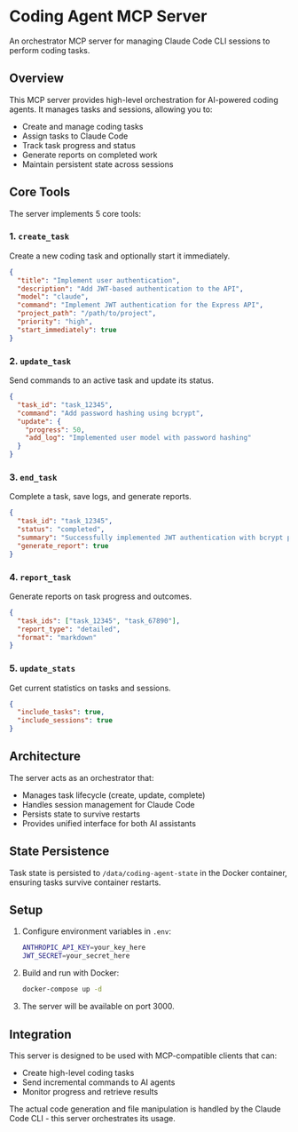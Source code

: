 # Coding Agent MCP Server

An orchestrator MCP server for managing Claude Code CLI sessions to perform coding tasks.

## Overview

This MCP server provides high-level orchestration for AI-powered coding agents. It manages tasks and sessions, allowing you to:

- Create and manage coding tasks
- Assign tasks to Claude Code
- Track task progress and status
- Generate reports on completed work
- Maintain persistent state across sessions

## Core Tools

The server implements 5 core tools:

### 1. `create_task`
Create a new coding task and optionally start it immediately.

```json
{
  "title": "Implement user authentication",
  "description": "Add JWT-based authentication to the API",
  "model": "claude",
  "command": "Implement JWT authentication for the Express API",
  "project_path": "/path/to/project",
  "priority": "high",
  "start_immediately": true
}
```

### 2. `update_task`
Send commands to an active task and update its status.

```json
{
  "task_id": "task_12345",
  "command": "Add password hashing using bcrypt",
  "update": {
    "progress": 50,
    "add_log": "Implemented user model with password hashing"
  }
}
```

### 3. `end_task`
Complete a task, save logs, and generate reports.

```json
{
  "task_id": "task_12345",
  "status": "completed",
  "summary": "Successfully implemented JWT authentication with bcrypt password hashing",
  "generate_report": true
}
```

### 4. `report_task`
Generate reports on task progress and outcomes.

```json
{
  "task_ids": ["task_12345", "task_67890"],
  "report_type": "detailed",
  "format": "markdown"
}
```

### 5. `update_stats`
Get current statistics on tasks and sessions.

```json
{
  "include_tasks": true,
  "include_sessions": true
}
```

## Architecture

The server acts as an orchestrator that:
- Manages task lifecycle (create, update, complete)
- Handles session management for Claude Code
- Persists state to survive restarts
- Provides unified interface for both AI assistants

## State Persistence

Task state is persisted to `/data/coding-agent-state` in the Docker container, ensuring tasks survive container restarts.

## Setup

1. Configure environment variables in `.env`:
   ```bash
   ANTHROPIC_API_KEY=your_key_here
   JWT_SECRET=your_secret_here
   ```

2. Build and run with Docker:
   ```bash
   docker-compose up -d
   ```

3. The server will be available on port 3000.

## Integration

This server is designed to be used with MCP-compatible clients that can:
- Create high-level coding tasks
- Send incremental commands to AI agents
- Monitor progress and retrieve results

The actual code generation and file manipulation is handled by the Claude Code CLI - this server orchestrates its usage.